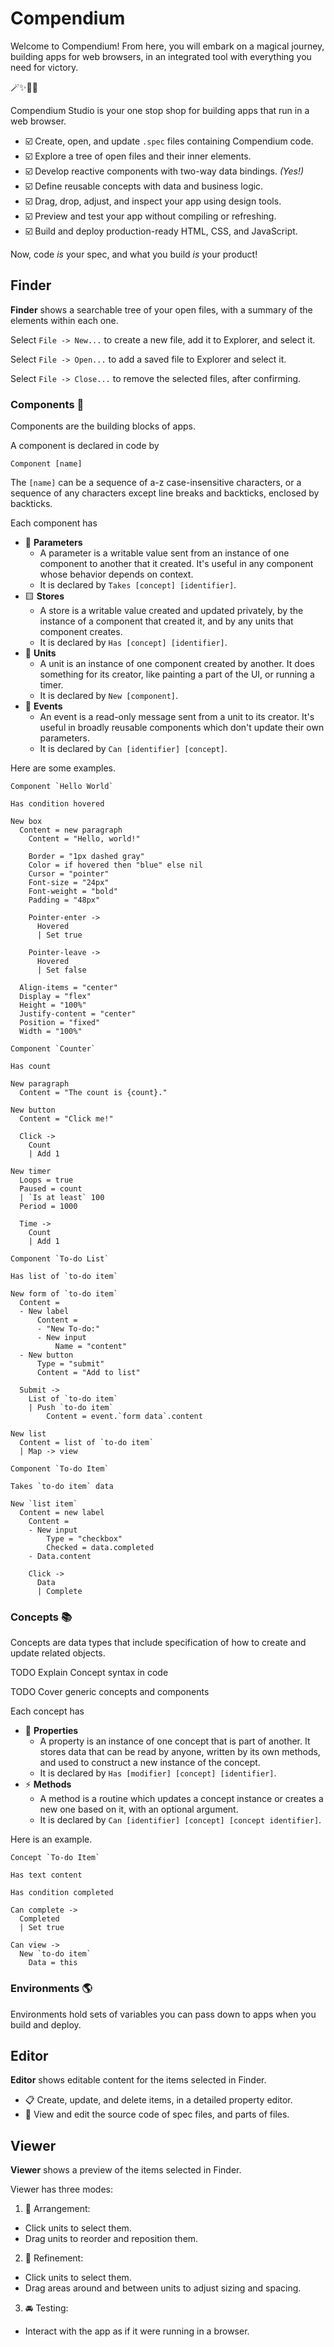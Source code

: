 # Compendium

Welcome to Compendium! From here, you will embark on a magical journey, building apps for web browsers, in an integrated tool with everything you need for victory.

🪄✨💖🌺

Compendium Studio is your one stop shop for building apps that run in a web browser.

- ☑️ Create, open, and update `.spec` files containing Compendium code.
- ☑️ Explore a tree of open files and their inner elements.
- ☑️ Develop reactive components with two-way data bindings. _(Yes!)_
- ☑️ Define reusable concepts with data and business logic.
- ☑️ Drag, drop, adjust, and inspect your app using design tools.
- ☑️ Preview and test your app without compiling or refreshing.
- ☑️ Build and deploy production-ready HTML, CSS, and JavaScript.

Now, code _is_ your spec, and what you build _is_ your product!

## Finder

**Finder** shows a searchable tree of your open files, with a summary of the elements within each one.

Select `File -> New...` to create a new file, add it to Explorer, and select it.

Select `File -> Open...` to add a saved file to Explorer and select it.

Select `File -> Close...` to remove the selected files, after confirming.

### Components 🧱

Components are the building blocks of apps.

A component is declared in code by

```
Component [name]
```

The `[name]` can be a sequence of a-z case-insensitive characters, or a sequence of any characters except line breaks and backticks, enclosed by backticks.

Each component has

- 🔻 **Parameters**
  - A parameter is a writable value sent from an instance of one component to another that it created. It's useful in any component whose behavior depends on context.
  - It is declared by `Takes [concept] [identifier]`.
- 🟨 **Stores**
  - A store is a writable value created and updated privately, by the instance of a component that created it, and by any units that component creates.
  - It is declared by `Has [concept] [identifier]`.
- 🔵 **Units**
  - A unit is an instance of one component created by another. It does something for its creator, like painting a part of the UI, or running a timer.
  - It is declared by `New [component]`.
- 🔺 **Events**
  - An event is a read-only message sent from a unit to its creator. It's useful in broadly reusable components which don't update their own parameters.
  - It is declared by `Can [identifier] [concept]`.

Here are some examples.

```
Component `Hello World`

Has condition hovered

New box
  Content = new paragraph
    Content = "Hello, world!"

    Border = "1px dashed gray"
    Color = if hovered then "blue" else nil
    Cursor = "pointer"
    Font-size = "24px"
    Font-weight = "bold"
    Padding = "48px"

    Pointer-enter ->
      Hovered
      | Set true

    Pointer-leave ->
      Hovered
      | Set false

  Align-items = "center"
  Display = "flex"
  Height = "100%"
  Justify-content = "center"
  Position = "fixed"
  Width = "100%"

```

```
Component `Counter`

Has count

New paragraph
  Content = "The count is {count}."

New button
  Content = "Click me!"

  Click ->
    Count
    | Add 1

New timer
  Loops = true
  Paused = count
  | `Is at least` 100
  Period = 1000

  Time ->
    Count
    | Add 1

```

```
Component `To-do List`

Has list of `to-do item`

New form of `to-do item`
  Content =
  - New label
      Content =
      - "New To-do:"
      - New input
          Name = "content"
  - New button
      Type = "submit"
      Content = "Add to list"

  Submit ->
    List of `to-do item`
    | Push `to-do item`
        Content = event.`form data`.content

New list
  Content = list of `to-do item`
  | Map -> view

```

```
Component `To-do Item`

Takes `to-do item` data

New `list item`
  Content = new label
    Content =
    - New input
        Type = "checkbox"
        Checked = data.completed
    - Data.content

    Click ->
      Data
      | Complete

```

### Concepts 📚

Concepts are data types that include specification of how to create and update related objects.

TODO Explain Concept syntax in code

TODO Cover generic concepts and components

Each concept has

- 🔶 **Properties**
  - A property is an instance of one concept that is part of another. It stores data that can be read by anyone, written by its own methods, and used to construct a new instance of the concept.
  - It is declared by `Has [modifier] [concept] [identifier]`.
- ⚡️ **Methods**
  - A method is a routine which updates a concept instance or creates a new one based on it, with an optional argument.
  - It is declared by `Can [identifier] [concept] [concept identifier]`.

Here is an example.

```
Concept `To-do Item`

Has text content

Has condition completed

Can complete ->
  Completed
  | Set true

Can view ->
  New `to-do item`
    Data = this

```

### Environments 🌎

Environments hold sets of variables you can pass down to apps when you build and deploy.

## Editor

**Editor** shows editable content for the items selected in Finder.

- 📋 Create, update, and delete items, in a detailed property editor.
- 💎 View and edit the source code of spec files, and parts of files.

## Viewer

**Viewer** shows a preview of the items selected in Finder.

Viewer has three modes:

1. 🧩 Arrangement:

- Click units to select them.
- Drag units to reorder and reposition them.

2. 🎨 Refinement:

- Click units to select them.
- Drag areas around and between units to adjust sizing and spacing.

3. 🚘 Testing:

- Interact with the app as if it were running in a browser.
